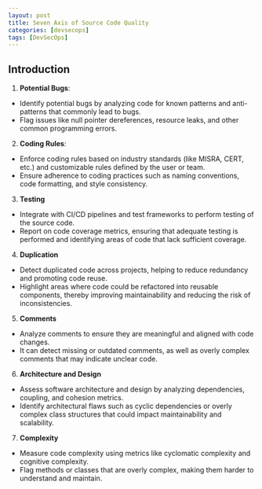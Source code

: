 ```yaml
---
layout: post
title: Seven Axis of Source Code Quality
categories: [devsecops]
tags: [DevSecOps]
---
```


## Introduction

1. **Potential Bugs**: 
- Identify potential bugs by analyzing code for known patterns and anti-patterns that commonly lead to bugs. 
- Flag issues like null pointer dereferences, resource leaks, and other common programming errors.

2. **Coding Rules**: 
- Enforce coding rules based on industry standards (like MISRA, CERT, etc.) and customizable rules defined by the user or team. 
- Ensure adherence to coding practices such as naming conventions, code formatting, and style consistency.

3. **Testing** 
- Integrate with CI/CD pipelines and test frameworks to perform testing of the source code. 
- Report on code coverage metrics, ensuring that adequate testing is performed and identifying areas of code that lack sufficient coverage.

4. **Duplication**
- Detect duplicated code across projects, helping to reduce redundancy and promoting code reuse. 
- Highlight areas where code could be refactored into reusable components, thereby improving maintainability and reducing the risk of inconsistencies.

5. **Comments**
- Analyze comments to ensure they are meaningful and aligned with code changes. 
- It can detect missing or outdated comments, as well as overly complex comments that may indicate unclear code.

6. **Architecture and Design**
- Assess software architecture and design by analyzing dependencies, coupling, and cohesion metrics. 
- Identify architectural flaws such as cyclic dependencies or overly complex class structures that could impact maintainability and scalability.

7. **Complexity**
- Measure code complexity using metrics like cyclomatic complexity and cognitive complexity. 
- Flag methods or classes that are overly complex, making them harder to understand and maintain.
